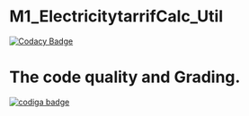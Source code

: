 # M1_ElectricitytarrifCalc_Util

[![Codacy Badge](https://api.codacy.com/project/badge/Grade/56e034c9ed694124a1a4a2996d03e704)](https://app.codacy.com/gh/vishnuvardhanputta/M1_ElectricitytarrifCalc_Util?utm_source=github.com&utm_medium=referral&utm_content=vishnuvardhanputta/M1_ElectricitytarrifCalc_Util&utm_campaign=Badge_Grade_Settings)

# The code quality and Grading.
<a href="https://app.codiga.io/public/user/github/vishnuvardhanputta">
   <img src="https://api.codiga.io/public/badge/user/github/vishnuvardhanputta?style=light" alt="codiga badge" />
</a>
